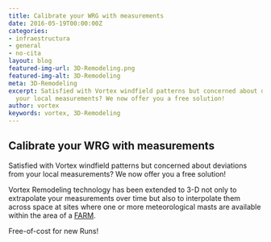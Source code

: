 ```yaml
---
title: Calibrate your WRG with measurements
date: 2016-05-19T00:00:00Z
categories:
- infraestructura
- general
- no-cita
layout: blog
featured-img-url: 3D-Remodeling.png
featured-img-alt: 3D-Remodeling
meta: 3D-Remodeling
excerpt: Satisfied with Vortex windfield patterns but concerned about deviations from
  your local measurements? We now offer you a free solution!
author: vortex
keywords: vortex, 3D-Remodeling
---
```


##  Calibrate your WRG with measurements

Satisfied with Vortex windfield patterns but concerned about deviations from your local measurements? We now offer you a free solution!

Vortex Remodeling technology has been extended to 3-D not only to extrapolate your measurements over time but also to interpolate them across space at sites where one or more meteorological masts are available within the area of a <a href="../solutions/farm.html">FARM</a>.

Free-of-cost for new Runs!
